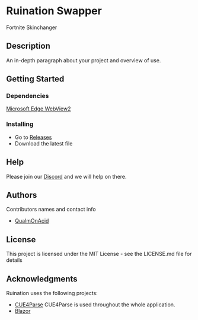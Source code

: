 # Ruination Swapper

Fortnite Skinchanger

## Description

An in-depth paragraph about your project and overview of use.

## Getting Started

### Dependencies

[Microsoft Edge WebView2](https://developer.microsoft.com/en-us/microsoft-edge/webview2/?form=MA13LH)

### Installing

* Go to [Releases](https://github.com/QualmOnAcid/Ruination/releases)
* Download the latest file
  
## Help

Please join our [Discord](https://discord.com/invite/ruinationswapper) and we will help on there.

## Authors

Contributors names and contact info

* [QualmOnAcid](https://github.com/QualmOnAcid)

## License

This project is licensed under the MIT License - see the LICENSE.md file for details

## Acknowledgments

Ruination uses the following projects:
* [CUE4Parse](https://github.com/FabianFG/CUE4Parse) CUE4Parse is used throughout the whole application.
* [Blazor](https://github.com/dotnet/blazor)
